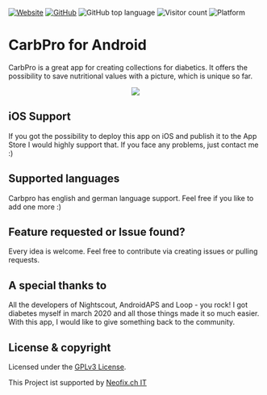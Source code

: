 [![Website](https://img.shields.io/badge/Web-carbpro.neofix.ch-brightgreen?style=for-the-badge)](https://carbpro.neofix.ch/)
[![GitHub](https://img.shields.io/github/license/maheini35/carbpro?style=for-the-badge&color=blue)](LICENSE)
![GitHub top language](https://img.shields.io/github/languages/top/maheini35/carbpro?style=for-the-badge&color=blue)
![Visitor count](https://shields-io-visitor-counter.herokuapp.com/badge?page=maheini35.CarbPro&style=for-the-badge&color=blue)
![Platform](https://img.shields.io/badge/Platform-Android-blue?style=for-the-badge)

# CarbPro for Android

CarbPro is a great app for creating collections for diabetics. It offers the possibility to save nutritional values with a picture, which is unique so far.

<p align="center">
  <img src="https://user-images.githubusercontent.com/65506676/171686901-33eb5b59-3d65-433b-b9e1-4ddcfb52ab11.png">
</p>

## iOS Support

If you got the possibility to deploy this app on iOS and publish it to the App Store I would highly support that. If you face any problems, just contact me :)

## Supported languages

Carbpro has english and german language support. Feel free if you like to add one more :)

## Feature requested or Issue found?

Every idea is welcome. Feel free to contribute via creating issues or pulling requests.

## A special thanks to

All the developers of Nightscout, AndroidAPS and Loop - you rock! I got diabetes myself in march 2020 and all those things made it so much easier. With this app, I would like to give something back to the community.

## License & copyright

Licensed under the [GPLv3 License](LICENSE).

This Project ist supported by <a href="https://neofix.ch">Neofix.ch IT</a>
